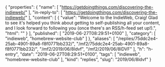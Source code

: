 {
  "properties": {
    "name": [
      "https://getdoingthings.com/discovering-the-indieweb/"
    ],
    "in-reply-to": [
      "https://getdoingthings.com/discovering-the-indieweb/"
    ],
    "content": [
      {
        "value": "Welcome to the IndieWeb, Craig! Glad to see it's helped you think about getting to self-publishing all your content, and I look forward to following you (once there's an RSS/h-feed set up!).",
        "html": ""
      }
    ],
    "published": [
      "2019-06-27T08:29:51+0100"
    ],
    "category": [
      "indieweb",
      "homebrew-website-club"
    ]
  },
  "aliases": [
    "/replies/75ddc2e4-25ab-4901-89a8-f8f0771bb232/",
    "/mf2/75ddc2e4-25ab-4901-89a8-f8f0771bb232/",
    "/mf2/2019/06/8ldvf",
    "/mf2/2019/06/8lDVF"
  ],
  "h": "h-entry",
  "date": "2019-06-27T08:29:51+0100",
  "tags": [
    "indieweb",
    "homebrew-website-club"
  ],
  "kind": "replies",
  "slug": "2019/06/8ldvf"
}
